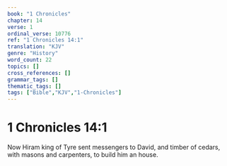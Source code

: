 ```yaml
---
book: "1 Chronicles"
chapter: 14
verse: 1
ordinal_verse: 10776
ref: "1 Chronicles 14:1"
translation: "KJV"
genre: "History"
word_count: 22
topics: []
cross_references: []
grammar_tags: []
thematic_tags: []
tags: ["Bible","KJV","1-Chronicles"]
---
```


# 1 Chronicles 14:1

Now Hiram king of Tyre sent messengers to David, and timber of cedars, with masons and carpenters, to build him an house.
